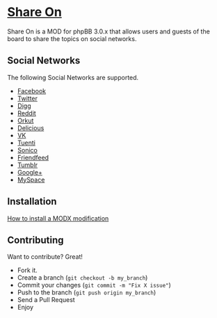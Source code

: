 [Share On](https://www.phpbb.com/customise/db/mod/share_on/)
=============
Share On is a MOD for phpBB 3.0.x that allows users and guests of the board to share the topics on social networks.


Social Networks
-------
The following Social Networks are supported.
* [Facebook](http://www.facebook.com/)
* [Twitter](https://twitter.com/)
* [Digg](http://digg.com/)
* [Reddit](http://www.reddit.com/)
* [Orkut](http://www.orkut.com/)
* [Delicious](http://delicious.com/)
* [VK](http://vk.com/)
* [Tuenti](http://www.tuenti.com/)
* [Sonico](http://www.sonico.com/)
* [Friendfeed](http://friendfeed.com/)
* [Tumblr](http://www.tumblr.com/)
* [Google+](https://plus.google.com/)
* [MySpace](https://myspace.com/)


Installation
-----------
[How to install a MODX modification ](https://www.phpbb.com/community/viewtopic.php?f=71&t=724145)


Contributing
------------
Want to contribute? Great!
* Fork it.
* Create a branch (`git checkout -b my_branch`)
* Commit your changes (`git commit -m "Fix X issue"`)
* Push to the branch (`git push origin my_branch`)
* Send a Pull Request
* Enjoy
